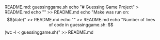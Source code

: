README.md: guessinggame.sh
    echo "# Guessing Game Project" > README.md
    echo "" >> README.md
    echo "Make was run on: $$(date)" >> README.md
    echo "" >> README.md
    echo "Number of lines of code in guessinggame.sh: $$(wc -l < guessinggame.sh)" >> README.md

